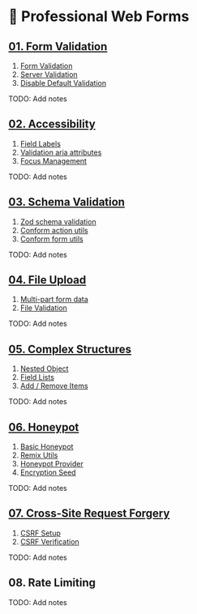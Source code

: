 # 📝 Professional Web Forms

## [01. Form Validation](./01.form-validation/)

1. [Form Validation](./01.form-validation/01.form-validation/)
2. [Server Validation](./01.form-validation/02.server-validation/)
3. [Disable Default Validation](./01.form-validation/03.no-validate/)

TODO: Add notes

## [02. Accessibility](./02.accessibility/)

1. [Field Labels](./02.accessibility/01.labels/)
2. [Validation aria attributes](./02.accessibility/02.aria/)
3. [Focus Management](./02.accessibility/03.focus/)

TODO: Add notes

## [03. Schema Validation](./03.schema-validation/)

1. [Zod schema validation](./03.schema-validation/01.zod/)
2. [Conform action utils](./03.schema-validation/02.conform-action/)
3. [Conform form utils](./03.schema-validation/03.conform-form/)

TODO: Add notes

## [04. File Upload](./04.file-upload/)

1. [Multi-part form data](./04.file-upload/01.multi-part/)
2. [File Validation](./04.file-upload/02.file-validation/)

TODO: Add notes

## [05. Complex Structures](./05.complex-structures/)

1. [Nested Object](./05.complex-structures/01.nested/)
2. [Field Lists](./05.complex-structures/02.lists/)
3. [Add / Remove Items](./05.complex-structures/03.add-remove/)

TODO: Add notes

## [06. Honeypot](./06.honeypot/)

1. [Basic Honeypot](./06.honeypot/01.basic/)
2. [Remix Utils](./06.honeypot/02.util/)
3. [Honeypot Provider](./06.honeypot/03.provider/)
4. [Encryption Seed](./06.honeypot/04.seed/)

TODO: Add notes

## [07. Cross-Site Request Forgery](./07.csrf/)

1. [CSRF Setup](./07.csrf/01.setup/)
2. [CSRF Verification](./07.csrf/02.verification/)

TODO: Add notes

## 08. Rate Limiting

TODO: Add notes
